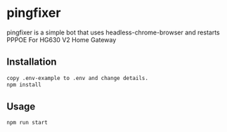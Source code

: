 # pingfixer
pingfixer is a simple bot that uses headless-chrome-browser and restarts PPPOE For HG630 V2 Home Gateway

## Installation
```bash
copy .env-example to .env and change details.
npm install
```

## Usage
```bash
npm run start
```